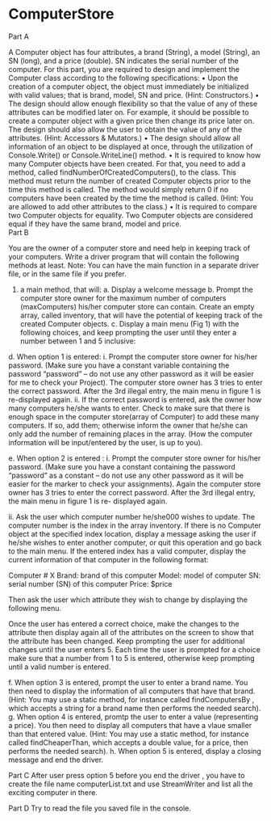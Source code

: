 # ComputerStore

Part A

A Computer object has four attributes, a brand (String), a model (String), an SN (long), and a price (double). SN indicates the serial number of the computer.
For this part, you are required to design and implement the Computer class according to the following specifications:
•	Upon the creation of a computer object, the object must immediately be initialized with valid values; that is brand, model, SN and price. (Hint: Constructors.)
•	The design should allow enough flexibility so that the value of any of these attributes can be modified later on. For example, it should be possible to create a computer object with a given price then change its price later on. The design should also allow the user to obtain the value of any of the attributes. (Hint: Accessors & Mutators.)
•	The design should allow all information of an object to be displayed at once, through the  utilization of Console.Write() or Console.WriteLine() method.
•	It is required to know how many Computer objects have been created. For that, you need to add a method, called findNumberOfCreatedComputers(), to the class. This method must return the number of created Computer objects prior to the time this method is called. The method would simply return 0 if no computers have been created by the time the method is called. (Hint: You are allowed to add other attributes to the class.)
•	It is required to compare two Computer objects for equality. Two Computer objects are considered equal if they have the same brand, model and price.  
Part B

You are the owner of a computer store and need help in keeping track of your computers. Write a driver program that will contain the following methods at least. Note: You can have the main function in a separate driver file, or in the same file if you prefer.
1.	a main method, that will:
a.	Display a welcome message
b.	Prompt the computer store owner for the maximum number of computers (maxComputers) his/her computer store can contain. Create an empty array, called inventory, that will have the potential of keeping track of the created Computer objects.
c.	Display a main menu (Fig 1) with the following choices, and keep prompting the  user until they enter a number between 1 and 5 inclusive:



d.	When option 1 is entered:
i.		Prompt the computer store owner for his/her password. (Make sure you have a constant variable containing the password “password” – do not use any other password as it will be easier for me to check your Project). The computer store owner has 3 tries to enter the correct password. After the 3rd illegal entry, the main menu in figure 1 is re-displayed again.
ii.	If the correct password is entered, ask the owner how many computers he/she wants to enter. Check to make sure that there is enough space in the computer store(array of Computer) to add these many computers. If so, add them; otherwise inform the owner that he/she can only add the number of remaining places in the array. (How the computer information will be input/entered by the user, is up to you).

e.	When option 2 is entered :
i.	Prompt the computer store owner for his/her password. (Make sure you have a constant containing the password “password” as a constant – do not use any other password as it will be easier for the marker to check your assignments). Again the computer store owner has 3 tries to enter the correct password. After the 3rd illegal entry, the main menu in figure 1 is re- displayed again.

ii.	Ask the user which computer number he/she000 wishes to update. The     computer number is the index in the array inventory. If there is no Computer object at the specified index location, display a message asking the user if he/she wishes to enter another computer, or quit this operation and go back to the main menu. If the entered index has a valid computer, display the current information of that computer in the following format:

Computer # X
Brand: brand of this computer Model: model of computer
SN: serial number (SN) of this computer Price: $price


Then ask the user which attribute they wish to change by displaying the following                        menu.



Once the user has entered a correct choice, make the changes to the attribute then display again all of the attributes on the screen to show that the attribute has been changed. Keep prompting the user for additional changes until the user enters 5. Each time the user is prompted for a choice make sure that a number from 1 to 5 is entered, otherwise keep prompting until a valid number is entered.

f.	When option 3 is entered, prompt the user to enter a brand name. You then need to display the information of all computers that have that brand. (Hint: You may use a static method, for instance called findComputersBy , which accepts a string for a brand name then performs the needed search).
g.	When option 4 is entered, promtp the user to enter a value (representing a price). You then need to display all computers that have a vlaue smaller than that entered value. (Hint: You may use a static method, for instance called findCheaperThan, which accepts a double value, for a price, then performs the needed search).
h.	When option 5 is entered, display a closing message and end the driver.


Part C
After user press option 5 before you end the driver , you have to create the file name computerList.txt and use StreamWriter  and list all the exciting computer in there.

Part D
Try to read the file you saved file in the console.
